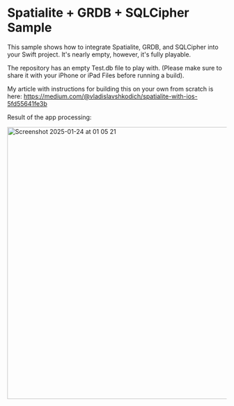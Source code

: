 # Spatialite + GRDB + SQLCipher Sample
This sample shows how to integrate Spatialite, GRDB, and SQLCipher into your Swift project. It's nearly empty, however, it's fully playable.

The repository has an empty Test.db file to play with. (Please make sure to share it with your iPhone or iPad Files before running a build).

My article with instructions for building this on your own from scratch is here:
https://medium.com/@vladislavshkodich/spatialite-with-ios-5fd55641fe3b

Result of the app processing:

<img width="624" alt="Screenshot 2025-01-24 at 01 05 21" src="https://github.com/user-attachments/assets/df5845d5-c738-4460-99e7-4516ea1398ed" />
